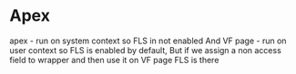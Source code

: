 # Apex

apex - run on system context so FLS in not enabled
And
VF page - run on user context so FLS is enabled by default, But
if we assign a non access field to wrapper and then use it on VF page FLS is there

